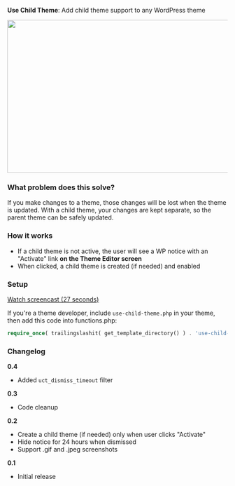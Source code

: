 **Use Child Theme**: Add child theme support to any WordPress theme

<img src="http://i.imgur.com/XqYZcTA.png" width="680" height="349" />

### What problem does this solve?
If you make changes to a theme, those changes will be lost when the theme is updated.
With a child theme, your changes are kept separate, so the parent theme can be safely updated.

### How it works

* If a child theme is not active, the user will see a WP notice with an "Activate" link **on the Theme Editor screen**
* When clicked, a child theme is created (if needed) and enabled

### Setup

<a href="https://vimeo.com/160399404" target="_blank">Watch screencast (27 seconds)</a>

If you're a theme developer, include `use-child-theme.php` in your theme, then add this code into functions.php:

```php
require_once( trailingslashit( get_template_directory() ) . 'use-child-theme.php' );
```

### Changelog

**0.4**
* Added `uct_dismiss_timeout` filter

**0.3**
* Code cleanup

**0.2**
* Create a child theme (if needed) only when user clicks "Activate"
* Hide notice for 24 hours when dismissed
* Support .gif and .jpeg screenshots

**0.1**
* Initial release

